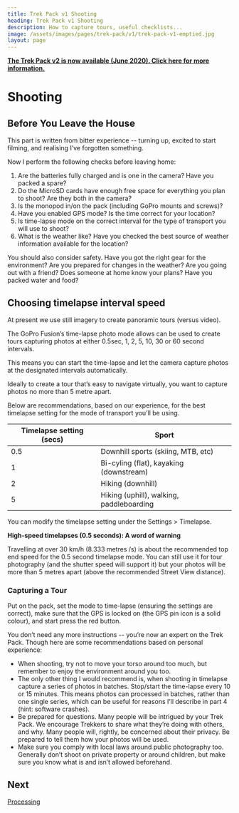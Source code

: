 ```yaml
---
title: Trek Pack v1 Shooting
heading: Trek Pack v1 Shooting
description: How to capture tours, useful checklists...
image: /assets/images/pages/trek-pack/v1/trek-pack-v1-emptied.jpg
layout: page
---
```


[**The Trek Pack v2 is now available (June 2020). Click here for more information.**](/trek-pack/v2/table-of-contents)

# Shooting

## Before You Leave the House

This part is written from bitter experience -- turning up, excited to start filming, and realising I’ve forgotten something.

Now I perform the following checks before leaving home:

1. Are the batteries fully charged and is one in the camera? Have you packed a spare?
2. Do the MicroSD cards have enough free space for everything you plan to shoot? Are they both in the camera?
3. Is the monopod in/on the pack (including GoPro mounts and screws)?
4. Have you enabled GPS mode? Is the time correct for your location?
5. Is time-lapse mode on the correct interval for the type of transport you will use to shoot?
6. What is the weather like? Have you checked the best source of weather information available for the location?

You should also consider safety. Have you got the right gear for the environment? Are you prepared for changes in the weather? Are you going out with a friend? Does someone at home know your plans? Have you packed water and food?

## **Choosing timelapse interval speed**

At present we use still imagery to create panoramic tours (versus video).

The GoPro Fusion’s time-lapse photo mode allows can be used to create tours capturing photos at either 0.5sec, 1, 2, 5, 10, 30 or 60 second intervals.

This means you can start the time-lapse and let the camera capture photos at the designated intervals automatically.

Ideally to create a tour that’s easy to navigate virtually, you want to capture photos no more than 5 metre apart.

Below are recommendations, based on our experience, for the best timelapse setting for the mode of transport you’ll be using.

| Timelapse setting (secs) | Sport                                    |
| ------------------------ | ---------------------------------------- |
| 0.5                      | Downhill sports (skiing, MTB, etc)       |
| 1                        | Bi-cyling (flat), kayaking (downstream)  |
| 2                        | Hiking (downhill)                        |
| 5                        | Hiking (uphill), walking, paddleboarding |

You can modify the timelapse setting under the Settings > Timelapse.

**High-speed timelapses (0.5 seconds): A word of warning**

Travelling at over 30 km/h (8.333 metres /s) is about the recommended top end speed for the 0.5 second timelapse mode. You can still use it for tour photography (and the shutter speed will support it) but your photos will be more than 5 metres apart (above the recommended Street View distance).

### Capturing a Tour

Put on the pack, set the mode to time-lapse (ensuring the settings are correct), make sure that the GPS is locked on (the GPS pin icon is a solid colour), and start press the red button.

You don’t need any more instructions -- you’re now an expert on the Trek Pack. Though here are some recommendations based on personal experience:

* When shooting, try not to move your torso around too much, but remember to enjoy the environment around you too.
* The only other thing I would recommend is, when shooting in timelapse capture a series of photos in batches. Stop/start the time-lapse every 10 or 15 minutes. This means photos can processed in batches, rather than one single series, which can be useful for reasons I’ll describe in part 4 (hint: software crashes).
* Be prepared for questions. Many people will be intrigued by your Trek Pack. We encourage Trekkers to share what they’re doing with others, and why. Many people will, rightly, be concerned about their privacy. Be prepared to tell them how your photos will be used.
* Make sure you comply with local laws around public photography too. Generally don’t shoot on private property or around children, but make sure you know what is and isn’t allowed beforehand.

## Next

[Processing](/trek-pack/v1/processing)